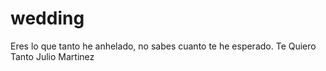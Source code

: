 # wedding
Eres lo que tanto he anhelado, no sabes cuanto te he esperado. 
Te Quiero Tanto Julio Martinez